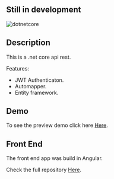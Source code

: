 ## Still in development

![dotnetcore](https://miro.medium.com/max/750/1*zc1BKfAHkpvrZlHPbUvuYA.png)

## Description
This is a .net core api rest.

Features:

- JWT Authenticaton.
- Automapper.
- Entity framework.


## Demo
To see the preview demo click here [Here](http://128.199.43.48/playapp_webapp/login).


## Front End
The front end app was build in Angular.

Check the full repository [Here](https://github.com/ottobonilla95/Angular-App).

